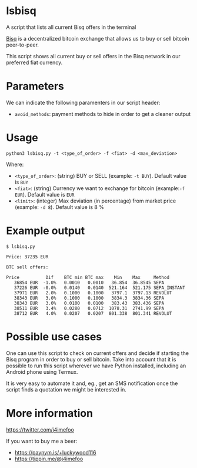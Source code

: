 # lsbisq
A script that lists all current Bisq offers in the terminal

[Bisq](https://bisq.network) is a decentralized bitcoin exchange that allows us to buy or sell bitcoin peer-to-peer. 

This script shows all current buy or sell offers in the Bisq network in our preferred fiat currency. 

# Parameters
We can indicate the following paramenters in our script header:
- `avoid_methods`: payment methods to hide in order to get a cleaner output

# Usage
`python3 lsbisq.py -t <type_of_order> -f <fiat> -d <max_deviation>`

Where:
- `<type_of_order>`: (string) BUY or SELL (example: `-t BUY`). Default value is `BUY`
- `<fiat>`: (string) Currency we want to exchange for bitcoin (example:`-f EUR`). Default value is `EUR`
- `<limit>`: (integer) Max deviation (in percentage) from market price (example: `-d 8`). Default value is 8 %


# Example output
```
$ lsbisq.py

Price: 37235 EUR

BTC sell offers:

Price          Dif    BTC min BTC max    Min    Max     Method  
   36854 EUR  -1.0%   0.0010   0.0010   36.854  36.8545 SEPA
   37226 EUR  -0.0%   0.0140   0.0140  521.164  521.175 SEPA_INSTANT
   37971 EUR   2.0%   0.1000   0.1000   3797.1  3797.13 REVOLUT
   38343 EUR   3.0%   0.1000   0.1000   3834.3  3834.36 SEPA
   38343 EUR   3.0%   0.0100   0.0100   383.43  383.436 SEPA
   38511 EUR   3.4%   0.0280   0.0712  1078.31  2741.99 SEPA
   38712 EUR   4.0%   0.0207   0.0207  801.338  801.341 REVOLUT
```

# Possible use cases
One can use this script to check on current offers and decide if starting the Bisq program in order to buy or sell bitcoin. Take into account that it is possible to run this script wherever we have Python installed, including an Android phone using Termux.

It is very easy to automate it and, eg., get an SMS notification once the script finds a quotation we might be interested in. 

# More information
https://twitter.com/j4imefoo

If you want to buy me a beer:

- https://paynym.is/+luckywood116
- https://tippin.me/@j4imefoo

